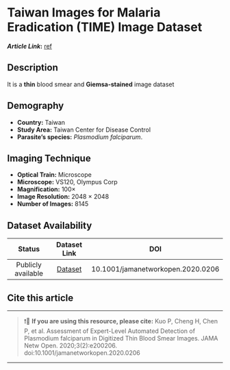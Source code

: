 # **Taiwan Images for Malaria Eradication (TIME) Image Dataset**  
**_Article Link_:** [ref](https://jamanetwork.com/journals/jamanetworkopen/fullarticle/2762023)

## **Description**
It is a **thin** blood smear and **Giemsa-stained** image dataset 

## **Demography**
+ **Country:** Taiwan
+ **Study Area:** Taiwan Center for Disease Control 
+ **Parasite’s species:** _Plasmodium falciparum_.


## **Imaging Technique**
+ **Optical Train:** Microscope
+ **Microscope:** VS120, Olympus Corp
+ **Magnification:** 100×
+ **Image Resolution:** 2048 × 2048
+ **Number of Images:** 8145

## **Dataset Availability**
|**Status**|**Dataset Link**|**DOI**|
|:---:|:---:|:---:|
|Publicly available| [Dataset](https://ai.cdc.gov.tw/datasets/)|10.1001/jamanetworkopen.2020.0206|


## **Cite this article**
---
>
> ❗🛑 **If you are using this resource, please cite:** Kuo P, Cheng H, Chen P, et al. Assessment of Expert-Level Automated Detection of Plasmodium falciparum in Digitized Thin Blood Smear Images. JAMA Netw Open. 2020;3(2):e200206. doi:10.1001/jamanetworkopen.2020.0206
>
---

